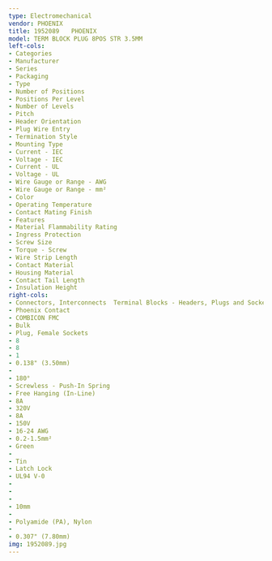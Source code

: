 ```yaml
---
type: Electromechanical
vendor: PHOENIX
title: 1952089　　PHOENIX
model: TERM BLOCK PLUG 8POS STR 3.5MM
left-cols: 
- Categories
- Manufacturer
- Series
- Packaging
- Type
- Number of Positions
- Positions Per Level
- Number of Levels
- Pitch
- Header Orientation
- Plug Wire Entry
- Termination Style
- Mounting Type
- Current - IEC
- Voltage - IEC
- Current - UL
- Voltage - UL
- Wire Gauge or Range - AWG
- Wire Gauge or Range - mm²
- Color
- Operating Temperature
- Contact Mating Finish
- Features
- Material Flammability Rating
- Ingress Protection
- Screw Size
- Torque - Screw
- Wire Strip Length
- Contact Material
- Housing Material
- Contact Tail Length
- Insulation Height
right-cols: 
- Connectors, Interconnects  Terminal Blocks - Headers, Plugs and Sockets
- Phoenix Contact
- COMBICON FMC
- Bulk
- Plug, Female Sockets
- 8
- 8
- 1
- 0.138" (3.50mm)
- 
- 180°
- Screwless - Push-In Spring
- Free Hanging (In-Line)
- 8A
- 320V
- 8A
- 150V
- 16-24 AWG
- 0.2-1.5mm²
- Green
- 
- Tin
- Latch Lock
- UL94 V-0
- 
-
- 
- 10mm
- 
- Polyamide (PA), Nylon
- 
- 0.307" (7.80mm)
img: 1952089.jpg
---
```

